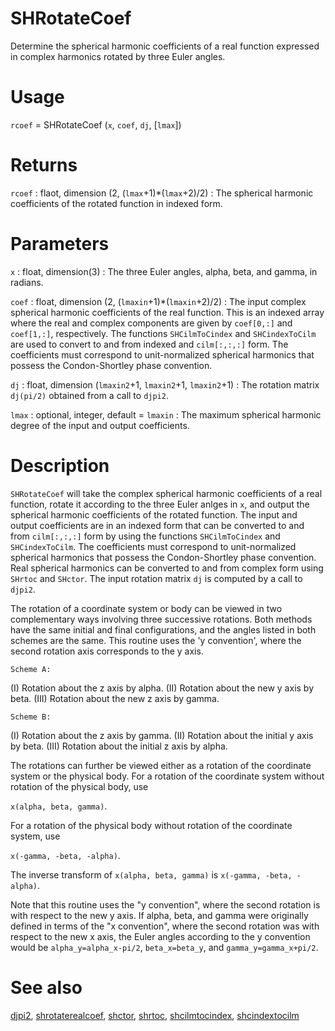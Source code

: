 # SHRotateCoef

Determine the spherical harmonic coefficients of a real function expressed in complex harmonics rotated by three Euler angles.

# Usage

`rcoef` = SHRotateCoef (`x`, `coef`, `dj`, [`lmax`])

# Returns

`rcoef` : flaot, dimension (2, (`lmax`+1)\*(`lmax`+2)/2)
:   The spherical harmonic coefficients of the rotated function in indexed form.

# Parameters

`x` : float, dimension(3)
:   The three Euler angles, alpha, beta, and gamma, in radians.

`coef` : float, dimension (2, (`lmaxin`+1)\*(`lmaxin`+2)/2)
:   The input complex spherical harmonic coefficients of the real function. This is an indexed array where the real and complex components are given by `coef[0,:]` and `coef[1,:]`, respectively. The functions `SHCilmToCindex` and `SHCindexToCilm` are used to convert to and from indexed and `cilm[:,:,:]` form. The coefficients must correspond to unit-normalized spherical harmonics that possess the Condon-Shortley phase convention.

`dj` : float, dimension (`lmaxin2`+1, `lmaxin2`+1, `lmaxin2`+1)
:   The rotation matrix `dj(pi/2)` obtained from a call to `djpi2`.

`lmax` : optional, integer, default = `lmaxin`
:   The maximum spherical harmonic degree of the input and output coefficients.

# Description

`SHRotateCoef` will take the complex spherical harmonic coefficients of a real function, rotate it according to the three Euler anlges in `x`, and output the spherical harmonic coefficients of the rotated function. The input and output coefficients are in an indexed form that can be converted to and from `cilm[:,:,:]` form by using the functions `SHCilmToCindex` and `SHCindexToCilm`. The coefficients must correspond to unit-normalized spherical harmonics that possess the Condon-Shortley phase convention. Real spherical harmonics can be converted to and from complex form using `SHrtoc` and `SHctor`. The input rotation matrix `dj` is computed by a call to `djpi2`.

The rotation of a coordinate system or body can be viewed in two complementary ways involving three successive rotations. Both methods have the same initial and final configurations, and the angles listed in both schemes are the same. This routine uses the 'y convention', where the second rotation axis corresponds to the y axis.

`Scheme A:`

(I) Rotation about the z axis by alpha.
(II) Rotation about the new y axis by beta.
(III) Rotation about the new z axis by gamma.

`Scheme B:`

(I) Rotation about the z axis by gamma.
(II) Rotation about the initial y axis by beta.
(III) Rotation about the initial z axis by alpha.

The rotations can further be viewed either as a rotation of the coordinate system or the physical body. For a rotation of the coordinate system without rotation of the physical body, use 

`x(alpha, beta, gamma)`.

For a rotation of the physical body without rotation of the coordinate system, use 

`x(-gamma, -beta, -alpha)`.

The inverse transform of `x(alpha, beta, gamma)` is `x(-gamma, -beta, -alpha)`.

Note that this routine uses the "y convention", where the second rotation is with respect to the new y axis. If alpha, beta, and gamma were originally defined in terms of the "x convention", where the second rotation was with respect to the new x axis, the Euler angles according to the y convention would be `alpha_y=alpha_x-pi/2`, `beta_x=beta_y`, and `gamma_y=gamma_x+pi/2`.

# See also

[djpi2](pydjpi2.html), [shrotaterealcoef](pyshrotaterealcoef.html), [shctor](pyshctor.html), [shrtoc](pyshrtoc.html), [shcilmtocindex](pyshcilmtocindex.html), [shcindextocilm](pyshcindextocilm.html)

